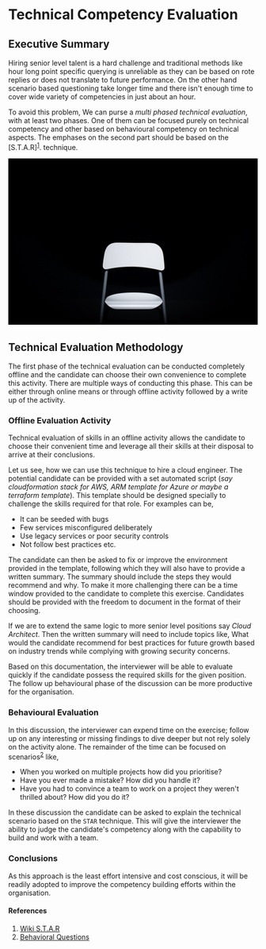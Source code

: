 # Technical Competency Evaluation

## Executive Summary

Hiring senior level talent is a hard challenge and traditional methods like hour long point specific querying is unreliable as they can be based on rote replies or does not translate to future performance. On the other hand scenario based questioning take longer time and there isn't enough time to cover wide variety of competencies in just about an hour.

To avoid this problem, We can purse a _multi phased technical evaluation_, with at least two phases. One of them can be focused purely on technical competency and other based on behavioural competency on technical aspects. The emphases on the second part should be based on the [S.T.A.R]<sup>[1](#References)</sup>.
technique.

![The-Interview-Chair](images/interview-chair.jpg)

## Technical Evaluation Methodology

The first phase of the technical evaluation can be conducted completely offline and the candidate can choose their own convenience to complete this activity. There are multiple ways of conducting this phase. This can be either through online means or through offline activity followed by a write up of the activity.

### Offline Evaluation Activity

Technical evaluation of skills in an offline activity allows the candidate to choose their convenient time and leverage all their skills at their disposal to arrive at their conclusions.

Let us see, how we can use this technique to hire a cloud engineer.  The potential candidate can be provided with a set automated script (_say cloudformation stack for AWS, ARM template for Azure or maybe a terraform template_). This template should be designed specially to challenge the skills required for that role.
For examples can be,

- It can be seeded with bugs
- Few services misconfigured deliberately
- Use legacy services or poor security controls
- Not follow best practices etc.

The candidate can then be asked to fix or improve the environment provided in the template, following which they will also have to provide a written summary. The summary should include the steps they would recommend and why. To make it more challenging there can be a time window provided to the candidate to complete this exercise. Candidates should be provided with the freedom to document in the format of their choosing.

If we are to extend the same logic to more senior level positions say _Cloud Architect_. Then the written summary will need to include topics like, What would the candidate recommend for best practices for future growth based on industry trends while complying with growing security concerns.

 Based on this documentation, the interviewer will be able to evaluate quickly if the candidate possess the required skills for the given position. The follow up behavioural phase of the discussion can be more productive for the organisation.

### Behavioural Evaluation

In this discussion, the interviewer can expend time on the exercise; follow up on any interesting or missing findings to dive deeper but not rely solely on the activity alone. The remainder of the time can be focused on scenarios<sup>[2](#References)</sup> like,

- When you worked on multiple projects how did you prioritise?
- Have you ever made a mistake? How did you handle it?
- Have you had to convince a team to work on a project they weren't thrilled about? How did you do it?

In these discussion the candidate can be asked to explain the technical scenario based on the `STAR` technique. This will give the interviewer the ability to judge the candidate's competency along with the capability to build and work with a team.

### Conclusions

As this approach is the least effort intensive and cost conscious, it will be readily adopted to improve the competency building efforts within the organisation.

#### References

1. [Wiki S.T.A.R](https://en.wikipedia.org/wiki/Situation,_task,_action,_result)
2. [Behavioral Questions](https://www.thebalancecareers.com/behavioral-job-interview-questions-2059620)